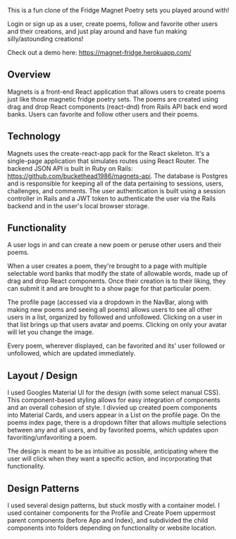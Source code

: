 This is a fun clone of the Fridge Magnet Poetry sets you played around with!

Login or sign up as a user, create poems, follow and favorite other users and their creations, and just play around and have fun making silly/astounding creations!

Check out a demo here: https://magnet-fridge.herokuapp.com/


## Overview

Magnets is a front-end React application that allows users to create poems just
like those magnetic fridge poetry sets. The poems are created using drag and
drop React components (react-dnd) from Rails API back end word banks. Users can
favorite and follow other users and their poems.

## Technology

Magnets uses the create-react-app pack for the React skeleton. It's a
single-page application that simulates routes using React Router. The backend
JSON API is built in Ruby on Rails: https://github.com/buckethead1986/magnets-api.
The database is Postgres and is responsible for keeping all of the data
pertaining to sessions, users, challenges, and comments. The user authentication
is built using a session controller in Rails and a JWT token to authenticate the
user via the Rails backend and in the user's local browser storage.

## Functionality

A user logs in and can create a new poem or peruse other users and their poems.

When a user creates a poem, they're brought to a page with multiple selectable
word banks that modify the state of allowable words, made up of drag and drop
React components. Once their creation is to their liking, they can submit it and
are brought to a show page for that particular poem.

The profile page (accessed via a dropdown in the NavBar, along with making new
poems and seeing all poems) allows users to see all other users in a list,
organized by followed and unfollowed. Clicking on a user in that list brings up
that users avatar and poems. Clicking on only your avatar will let you change
the image.

Every poem, wherever displayed, can be favorited and its' user followed or
unfollowed, which are updated immediately.

## Layout / Design

I used Googles Material UI for the design (with some select manual CSS). This
component-based styling allows for easy integration of components and an overall
cohesion of style. I divvied up created poem components into Material Cards, and
users appear in a List on the profile page. On the poems index page, there is a
dropdown filter that allows multiple selections between any and all users, and
by favorited poems, which updates upon favoriting/unfavoriting a poem.

The design is meant to be as intuitive as possible, anticipating where the user
will click when they want a specific action, and incorporating that functionality.

## Design Patterns

I used several design patterns, but stuck mostly with a container model. I used
container components for the Profile and Create Poem uppermost parent components
(before App and Index), and subdivided the child components into folders
depending on functionality or website location.

